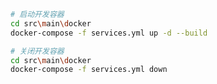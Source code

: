 ```bash
# 启动开发容器
cd src\main\docker
docker-compose -f services.yml up -d --build
```

```bash
# 关闭开发容器
cd src\main\docker
docker-compose -f services.yml down
```
